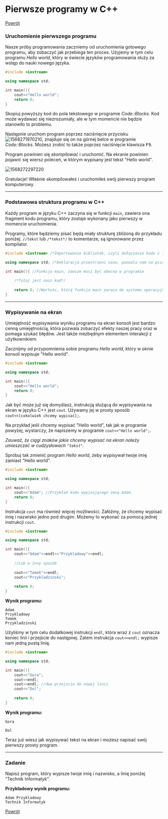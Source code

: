 # Pierwsze programy w C++

[Powrót](http://skrypt-TI.github.io/)

### Uruchomienie pierwszego programu

Nasze próby programowania zaczniemy od uruchomienia gotowego programu, aby zobaczyć jak przebiega ten proces. Użyjemy w tym celu programu *Hello world*, który w świecie języków programowania służy 
za wstęp do nauki nowego języka.

```c++
#include <iostream>

using namespace std;

int main(){
    cout<<"Hello world";
    return 0;
}
```

Skopiuj powyższy kod do pola tekstowego w programie *Code::Blocks*. 
Kod może wydawać się niezrozumiały, ale w tym momencie nie będzie stanowiło to problemu.

Następnie uruchom program poprzez naciśnięcie przycisku ![1568271970210](https://skrypt-ti.github.io/img/codeblocks-build-and-compile-btn.png), znajduje się on na górnej belce w programie *Code::Blocks*. Możesz zrobić to także poprzez naciśnięcie klawisza <kbd>F9</kbd>.

Program powinien się *skompilować* i uruchomić. Na ekranie powinien pojawić się wiersz poleceń, w którym wypisany jest tekst "Hello world".

![1568272297220](https://skrypt-ti.github.io/img/codeblocks-cmd-hello-world.png)

Gratulacje! Właśnie skompilowałeś i uruchomiłeś swój pierwszy program komputerowy.

---

### Podstawowa struktura programu w C++

Każdy program w języku C++ zaczyna się w funkcji `main`, zawiera ona fragment kodu programu, który zostaje wykonany jako pierwszy w momencie uruchomienia. 

Programy, które będziemy pisać będą miały strukturę zbliżoną do przykładu poniżej.
`//tekst` lub `/*tekst*/` to komentarze, są ignorowane przez kompilator.

```c++
#include <iostream> /*Importowanie bibliotek, czyli dołączanie kodu z innych plików*/

using namespace std; /*Deklaracja przestrzeni nazw, pozwala nam na pisanie cout zamiast std::cout */

int main(){	//Funkcja main, zawsze musi być obecna w programie
	
    /*Tutaj jest nasz kod*/
    
    return 0; //Wartośc, którą funkcja main zwraca do systemu operacyjnego, 0 oznacza brak błędów.
}
```

---

### Wypisywanie na ekran

Umiejętność wypisywania wyniku programu na ekran konsoli jest bardzo cenną umiejętnością, która pozwala zobaczyć efekty naszej pracy oraz w pomaga szukać błędów. Jest także niezbędnym elementem interakcji z użytkownikiem.

Zacznijmy od przypomnienia sobie programu *Hello world*, który w oknie konsoli wypisuje "Hello world".

```c++
#include <iostream>

using namespace std;

int main(){
    cout<<"Hello world";
    return 0;
}
```

Jak być może już się domyślasz, instrukcją służącą do wypisywania na ekran w języku C++ jest `cout`. Używamy jej w prosty sposób `cout<<[cokolwiek chcemy wypisać];`. 

Na przykład jeśli chcemy wypisać "Hello world", tak jak w programie powyżej, wystarczy, że napiszemy w programie `cout<<"Hello world";`.

 *Zauważ, że ciągi znaków jakie chcemy wypisać na ekran należy umieszczać w cudzysłowach `"tekst"`.*

Spróbuj tak zmienić program *Hello world*, żeby wypisywał twoje imię zamiast "Hello world".

```c++
#include <iostream>

using namespace std;

int main(){
    cout<<"Adam"; //Przykład kodu wypisującego imię Adam.
    return 0;
}
```

Instrukcja `cout` ma również więcej możliwości. Załóżmy, że chcemy wypisać imię i nazwisko jedno pod drugim. Możemy to wykonać za pomocą jednej instrukcji `cout`.

```c++
#include <iostream>

using namespace std;

int main(){
    cout<<"Adam"<<endl<<"Przykladowy"<<endl;
    
    //Lub w inny sposób
    
    cout<<"Tomek"<<endl;
    cout<<"Przykladzinski";
    
    return 0;
}
```

**Wynik programu:**

```
Adam
Przykladowy
Tomek
Przykladzinski
```

Użyliśmy w tym celu dodatkowej instrukcji `endl`, która wraz z `cout` oznacza koniec linii i przejście do następnej. Zatem instrukcja `cout<<endl;` wypisze nam jedną pustą linię.

```c++
#include <iostream>

using namespace std;

int main(){
    cout<<"Gora";
    cout<<endl;
    cout<<endl;	//dwa przejscia do nowej linii
    cout<<"Dol";
    
    return 0;
}
```

**Wynik programu:**

```
Gora

Dol
```

Teraz już wiesz jak wypisywać tekst na ekran i możesz napisać swój pierwszy prosty program.

---

### Zadanie

Napisz program, który wypisze twoje imię i nazwisko, a linię poniżej "Technik Informatyk".

**Przykładowy wynik programu:**

```
Adam Przykladowy
Technik Informatyk
```

[Powrót](http://skrypt-TI.github.io/)

